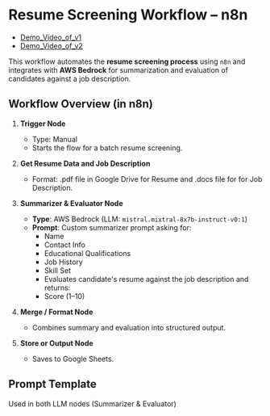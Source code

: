 #  Resume Screening Workflow – n8n

 - [Demo_Video_of_v1](https://drive.google.com/file/d/10_LuHV6t3m4SCRuGqvhMcsuMpdA1dKRD/view?usp=sharing)
-  [Demo_Video_of_v2](https://drive.google.com/file/d/1N9xcewCepLZBqRprVyHqf-Ddg92aqZOu/view?usp=sharing)

This workflow automates the **resume screening process** using `n8n` and integrates with **AWS Bedrock** for summarization and evaluation of candidates against a job description.

##  Workflow Overview (in n8n)

1. **Trigger Node**  
   - Type: Manual 
   - Starts the flow for a batch resume screening.

2. **Get Resume Data and Job Description**  
   - Format: .pdf file in Google Drive for Resume and .docs file for for Job Description.

3. **Summarizer & Evaluator Node**  
   - **Type**: AWS Bedrock (LLM: `mistral.mixtral-8x7b-instruct-v0:1`)
   - **Prompt**: Custom summarizer prompt asking for:
     - Name  
     - Contact Info  
     - Educational Qualifications  
     - Job History  
     - Skill Set
     - Evaluates candidate's resume against the job description and returns:
     - Score (1–10)  


5. **Merge / Format Node**  
   - Combines summary and evaluation into structured output.

6. **Store or Output Node**  
   - Saves to Google Sheets.

## Prompt Template

Used in both LLM nodes (Summarizer & Evaluator)
